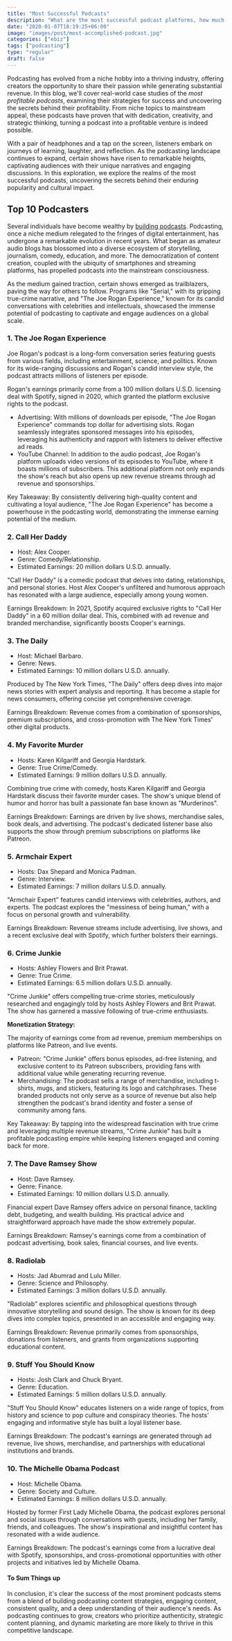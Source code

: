 ```yaml
---
title: "Most Successful Podcasts"
description: "What are the most successful podcast platforms, how much do they earn? Explore the top ranked podcasters online and their estimated earnings."
date: "2020-01-07T18:19:25+06:00"
image: "images/post/most-accomplished-podcast.jpg"
categories: ["ebiz"]
tags: ["podcasting"]
type: "regular"
draft: false
---
```


Podcasting has evolved from a niche hobby into a thriving industry, offering creators the opportunity to share their passion while generating substantial revenue. In this blog, we'll cover real-world case studies of the _most profitable podcasts_, examining their strategies for success and uncovering the secrets behind their profitability. From niche topics to mainstream appeal, these podcasts have proven that with dedication, creativity, and strategic thinking, turning a podcast into a profitable venture is indeed possible.

With a pair of headphones and a tap on the screen, listeners embark on journeys of learning, laughter, and reflection. As the podcasting landscape continues to expand, certain shows have risen to remarkable heights, captivating audiences with their unique narratives and engaging discussions. In this exploration, we explore the realms of the most successful podcasts, uncovering the secrets behind their enduring popularity and cultural impact.

## Top 10 Podcasters

Several individuals have become wealthy by [building podcasts](/blog/how-to-start-a-podcast/). Podcasting, once a niche medium relegated to the fringes of digital entertainment, has undergone a remarkable evolution in recent years. What began as amateur audio blogs has blossomed into a diverse ecosystem of storytelling, journalism, comedy, education, and more. The democratization of content creation, coupled with the ubiquity of smartphones and streaming platforms, has propelled podcasts into the mainstream consciousness.

As the medium gained traction, certain shows emerged as trailblazers, paving the way for others to follow. Programs like "Serial," with its gripping true-crime narrative, and "The Joe Rogan Experience," known for its candid conversations with celebrities and intellectuals, showcased the immense potential of podcasting to captivate and engage audiences on a global scale.

### 1. The Joe Rogan Experience

Joe Rogan's podcast is a long-form conversation series featuring guests from various fields, including entertainment, science, and politics. Known for its wide-ranging discussions and Rogan's candid interview style, the podcast attracts millions of listeners per episode.

Rogan's earnings primarily come from a 100 million dollars U.S.D. licensing deal with Spotify, signed in 2020, which granted the platform exclusive rights to the podcast.

- Advertising: With millions of downloads per episode, "The Joe Rogan Experience" commands top dollar for advertising slots. Rogan seamlessly integrates sponsored messages into his episodes, leveraging his authenticity and rapport with listeners to deliver effective ad reads.
- YouTube Channel: In addition to the audio podcast, Joe Rogan's platform uploads video versions of its episodes to YouTube, where it boasts millions of subscribers. This additional platform not only expands the show's reach but also opens up new revenue streams through ad revenue and sponsorships.`

Key Takeaway: By consistently delivering high-quality content and cultivating a loyal audience, "The Joe Rogan Experience" has become a powerhouse in the podcasting world, demonstrating the immense earning potential of the medium.

### 2. Call Her Daddy

- Host: Alex Cooper.
- Genre: Comedy/Relationship.
- Estimated Earnings: 20 million dollars U.S.D. annually.

"Call Her Daddy" is a comedic podcast that delves into dating, relationships, and personal stories. Host Alex Cooper's unfiltered and humorous approach has resonated with a large audience, especially among young women.

Earnings Breakdown: In 2021, Spotify acquired exclusive rights to "Call Her Daddy" in a 60 million dollar deal. This, combined with ad revenue and branded merchandise, significantly boosts Cooper's earnings.

### 3. The Daily

- Host: Michael Barbaro.
- Genre: News.
- Estimated Earnings: 10 million dollars U.S.D. annually.

Produced by The New York Times, "The Daily" offers deep dives into major news stories with expert analysis and reporting. It has become a staple for news consumers, offering concise yet comprehensive coverage.

Earnings Breakdown: Revenue comes from a combination of sponsorships, premium subscriptions, and cross-promotion with The New York Times' other digital products.

### 4. My Favorite Murder

- Hosts: Karen Kilgariff and Georgia Hardstark.
- Genre: True Crime/Comedy.
- Estimated Earnings: 9 million dollars U.S.D. annually.

Combining true crime with comedy, hosts Karen Kilgariff and Georgia Hardstark discuss their favorite murder cases. The show's unique blend of humor and horror has built a passionate fan base known as "Murderinos".

Earnings Breakdown: Earnings are driven by live shows, merchandise sales, book deals, and advertising. The podcast's dedicated listener base also supports the show through premium subscriptions on platforms like Patreon.

### 5. Armchair Expert

- Hosts: Dax Shepard and Monica Padman.
- Genre: Interview.
- Estimated Earnings: 7 million dollars U.S.D. annually.

"Armchair Expert" features candid interviews with celebrities, authors, and experts. The podcast explores the "messiness of being human," with a focus on personal growth and vulnerability.

Earnings Breakdown: Revenue streams include advertising, live shows, and a recent exclusive deal with Spotify, which further bolsters their earnings.

### 6. Crime Junkie

- Hosts: Ashley Flowers and Brit Prawat.
- Genre: True Crime.
- Estimated Earnings: 6.5 million dollars U.S.D. annually.

"Crime Junkie" offers compelling true-crime stories, meticulously researched and engagingly told by hosts Ashley Flowers and Brit Prawat. The show has garnered a massive following of true-crime enthusiasts.

**Monetization Strategy:**

The majority of earnings come from ad revenue, premium memberships on platforms like Patreon, and live events.

- Patreon: "Crime Junkie" offers bonus episodes, ad-free listening, and exclusive content to its Patreon subscribers, providing fans with additional value while generating recurring revenue.
- Merchandising: The podcast sells a range of merchandise, including t-shirts, mugs, and stickers, featuring its logo and catchphrases. These branded products not only serve as a source of revenue but also help strengthen the podcast's brand identity and foster a sense of community among fans.

Key Takeaway: By tapping into the widespread fascination with true crime and leveraging multiple revenue streams, "Crime Junkie" has built a profitable podcasting empire while keeping listeners engaged and coming back for more.

### 7. The Dave Ramsey Show

- Host: Dave Ramsey.
- Genre: Finance.
- Estimated Earnings: 10 million dollars U.S.D. annually.

Financial expert Dave Ramsey offers advice on personal finance, tackling debt, budgeting, and wealth building. His practical advice and straightforward approach have made the show extremely popular.

Earnings Breakdown: Ramsey's earnings come from a combination of podcast advertising, book sales, financial courses, and live events.

### 8. Radiolab

- Hosts: Jad Abumrad and Lulu Miller.
- Genre: Science and Philosophy.
- Estimated Earnings: 3 million dollars U.S.D. annually.

"Radiolab" explores scientific and philosophical questions through innovative storytelling and sound design. The show is known for its deep dives into complex topics, presented in an accessible and engaging way.

Earnings Breakdown: Revenue primarily comes from sponsorships, donations from listeners, and grants from organizations supporting educational content.

### 9. Stuff You Should Know

- Hosts: Josh Clark and Chuck Bryant.
- Genre: Education.
- Estimated Earnings: 5 million dollars U.S.D. annually.

"Stuff You Should Know" educates listeners on a wide range of topics, from history and science to pop culture and conspiracy theories. The hosts' engaging and informative style has built a loyal listener base.

Earnings Breakdown: The podcast's earnings are generated through ad revenue, live shows, merchandise, and partnerships with educational institutions and brands.

### 10. The Michelle Obama Podcast

- Host: Michelle Obama.
- Genre: Society and Culture.
- Estimated Earnings: 8 million dollars U.S.D. annually.

Hosted by former First Lady Michelle Obama, the podcast explores personal and social issues through conversations with guests, including her family, friends, and colleagues. The show's inspirational and insightful content has resonated with a wide audience.

Earnings Breakdown: The podcast's earnings come from a lucrative deal with Spotify, sponsorships, and cross-promotional opportunities with other projects and initiatives led by Michelle Obama.

#### To Sum Things up

In conclusion, it's clear the success of the most prominent podcasts stems from a blend of building podcasting content strategies, engaging content, consistent quality, and a deep understanding of their audience's needs. As podcasting continues to grow, creators who prioritize authenticity, strategic content planning, and dynamic marketing are more likely to thrive in this competitive landscape.
